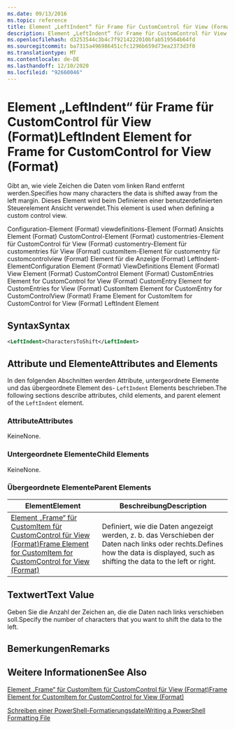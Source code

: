 ```yaml
---
ms.date: 09/13/2016
ms.topic: reference
title: Element „LeftIndent“ für Frame für CustomControl für View (Format)
description: Element „LeftIndent“ für Frame für CustomControl für View (Format)
ms.openlocfilehash: d3253544c3b4c7f9214222010bfab519564b64fd
ms.sourcegitcommit: ba7315a496986451cfc1296b659d73ea2373d3f0
ms.translationtype: MT
ms.contentlocale: de-DE
ms.lasthandoff: 12/10/2020
ms.locfileid: "92660046"
---
```

# <a name="leftindent-element-for-frame-for-customcontrol-for-view-format"></a><span data-ttu-id="da9a6-103">Element „LeftIndent“ für Frame für CustomControl für View (Format)</span><span class="sxs-lookup"><span data-stu-id="da9a6-103">LeftIndent Element for Frame for CustomControl for View (Format)</span></span>

<span data-ttu-id="da9a6-104">Gibt an, wie viele Zeichen die Daten vom linken Rand entfernt werden.</span><span class="sxs-lookup"><span data-stu-id="da9a6-104">Specifies how many characters the data is shifted away from the left margin.</span></span> <span data-ttu-id="da9a6-105">Dieses Element wird beim Definieren einer benutzerdefinierten Steuerelement Ansicht verwendet.</span><span class="sxs-lookup"><span data-stu-id="da9a6-105">This element is used when defining a custom control view.</span></span>

<span data-ttu-id="da9a6-106">Configuration-Element (Format) viewdefinitions-Element (Format) Ansichts Element (Format) CustomControl-Element (Format) customentries-Element für CustomControl für View (Format) customentry-Element für customentries für View (Format) customItem-Element für customentry für customcontrolview (Format) Element für die Anzeige (Format) LeftIndent-Element</span><span class="sxs-lookup"><span data-stu-id="da9a6-106">Configuration Element (Format) ViewDefinitions Element (Format) View Element (Format) CustomControl Element (Format) CustomEntries Element for CustomControl for View (Format) CustomEntry Element for CustomEntries for View (Format) CustomItem Element for CustomEntry for CustomControlView (Format) Frame Element for CustomItem for CustomControl for View (Format) LeftIndent Element</span></span>

## <a name="syntax"></a><span data-ttu-id="da9a6-107">Syntax</span><span class="sxs-lookup"><span data-stu-id="da9a6-107">Syntax</span></span>

```xml
<LeftIndent>CharactersToShift</LeftIndent>
```

## <a name="attributes-and-elements"></a><span data-ttu-id="da9a6-108">Attribute und Elemente</span><span class="sxs-lookup"><span data-stu-id="da9a6-108">Attributes and Elements</span></span>

<span data-ttu-id="da9a6-109">In den folgenden Abschnitten werden Attribute, untergeordnete Elemente und das übergeordnete Element des- `LeftIndent` Elements beschrieben.</span><span class="sxs-lookup"><span data-stu-id="da9a6-109">The following sections describe attributes, child elements, and parent element of the `LeftIndent` element.</span></span>

### <a name="attributes"></a><span data-ttu-id="da9a6-110">Attribute</span><span class="sxs-lookup"><span data-stu-id="da9a6-110">Attributes</span></span>

<span data-ttu-id="da9a6-111">Keine</span><span class="sxs-lookup"><span data-stu-id="da9a6-111">None.</span></span>

### <a name="child-elements"></a><span data-ttu-id="da9a6-112">Untergeordnete Elemente</span><span class="sxs-lookup"><span data-stu-id="da9a6-112">Child Elements</span></span>

<span data-ttu-id="da9a6-113">Keine</span><span class="sxs-lookup"><span data-stu-id="da9a6-113">None.</span></span>

### <a name="parent-elements"></a><span data-ttu-id="da9a6-114">Übergeordnete Elemente</span><span class="sxs-lookup"><span data-stu-id="da9a6-114">Parent Elements</span></span>

|<span data-ttu-id="da9a6-115">Element</span><span class="sxs-lookup"><span data-stu-id="da9a6-115">Element</span></span>|<span data-ttu-id="da9a6-116">Beschreibung</span><span class="sxs-lookup"><span data-stu-id="da9a6-116">Description</span></span>|
|-------------|-----------------|
|[<span data-ttu-id="da9a6-117">Element „Frame“ für CustomItem für CustomControl für View (Format)</span><span class="sxs-lookup"><span data-stu-id="da9a6-117">Frame Element for CustomItem for CustomControl for View (Format)</span></span>](./frame-element-for-customitem-for-customcontrol-for-view-format.md)|<span data-ttu-id="da9a6-118">Definiert, wie die Daten angezeigt werden, z. b. das Verschieben der Daten nach links oder rechts.</span><span class="sxs-lookup"><span data-stu-id="da9a6-118">Defines how the data is displayed, such as shifting the data to the left or right.</span></span>|

## <a name="text-value"></a><span data-ttu-id="da9a6-119">Textwert</span><span class="sxs-lookup"><span data-stu-id="da9a6-119">Text Value</span></span>

<span data-ttu-id="da9a6-120">Geben Sie die Anzahl der Zeichen an, die die Daten nach links verschieben soll.</span><span class="sxs-lookup"><span data-stu-id="da9a6-120">Specify the number of characters that you want to shift the data to the left.</span></span>

## <a name="remarks"></a><span data-ttu-id="da9a6-121">Bemerkungen</span><span class="sxs-lookup"><span data-stu-id="da9a6-121">Remarks</span></span>

## <a name="see-also"></a><span data-ttu-id="da9a6-122">Weitere Informationen</span><span class="sxs-lookup"><span data-stu-id="da9a6-122">See Also</span></span>

[<span data-ttu-id="da9a6-123">Element „Frame“ für CustomItem für CustomControl für View (Format)</span><span class="sxs-lookup"><span data-stu-id="da9a6-123">Frame Element for CustomItem for CustomControl for View (Format)</span></span>](./frame-element-for-customitem-for-customcontrol-for-view-format.md)

[<span data-ttu-id="da9a6-124">Schreiben einer PowerShell-Formatierungsdatei</span><span class="sxs-lookup"><span data-stu-id="da9a6-124">Writing a PowerShell Formatting File</span></span>](./writing-a-powershell-formatting-file.md)
